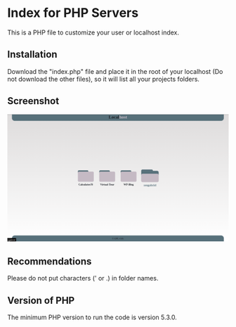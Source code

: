 # Index for PHP Servers
  This is a PHP file to customize your user or localhost index. 

## Installation
  Download the "index.php" file and place it in the root of your localhost (Do not download the other files), so it will list all your projects folders.

## Screenshot
  ![Screenshot of index.php](index-localhost.png)

## Recommendations
  Please do not put characters (' or .) in folder names.
  
## Version of PHP 
  The minimum PHP version to run the code is version 5.3.0.
